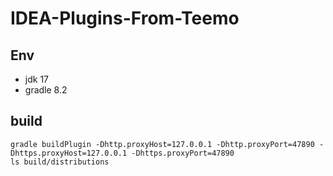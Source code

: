# IDEA-Plugins-From-Teemo

## Env
+ jdk 17
+ gradle 8.2

## build
```
gradle buildPlugin -Dhttp.proxyHost=127.0.0.1 -Dhttp.proxyPort=47890 -Dhttps.proxyHost=127.0.0.1 -Dhttps.proxyPort=47890
ls build/distributions
```
